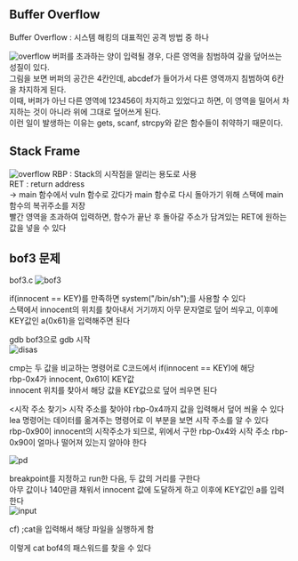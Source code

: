 Buffer Overflow
---------------
Buffer Overflow : 시스템 해킹의 대표적인 공격 방법 중 하나   

![overflow](https://ifh.cc/g/BfKp5N.jpg)
버퍼를 초과하는 양이 입력될 경우, 다른 영역을 침범하여 갚을 덮어쓰는 성질이 있다.   
그림을 보면 버퍼의 공간은 4칸인데, abcdef가 들어가서 다른 영역까지 침범하여 6칸을 차지하게 된다.    
이때, 버퍼가 아닌 다른 영역에 123456이 차지하고 있었다고 하면, 이 영역을 밀어서 차지하는 것이 아니라 위에 그대로 덮어쓰게 된다.   
이런 일이 발생하는 이유는 gets, scanf, strcpy와 같은 함수들이 취약하기 때문이다.   

Stack Frame
-----------
![overflow](https://ifh.cc/g/blCnig.png)
RBP : Stack의 시작점을 알리는 용도로 사용   
RET : return address   
-> main 함수에서 vuln 함수로 갔다가 main 함수로 다시 돌아가기 위해 스택에 main 함수의 복귀주소를 저장   
빨간 영역을 초과하여 입력하면, 함수가 끝난 후 돌아갈 주소가 담겨있는 RET에 원하는 값을 넣을 수 있다   

bof3 문제
--------
bof3.c
![bof3](https://ifh.cc/g/a1znrl.jpg)   

if(innocent == KEY)를 만족하면 system("/bin/sh");를 사용할 수 있다   
스택에서 innocent의 위치를 찾아내서 거기까지 아무 문자열로 덮어 씌우고, 이후에 KEY값인 a(0x61)을 입력해주면 된다   

gdb bof3으로 gdb 시작   
![disas](https://ifh.cc/g/JZ8HCF.jpg)   

cmp는 두 값을 비교하는 명령어로 C코드에서 if(innocent == KEY)에 해당   
rbp-0x4가 innocent, 0x61이 KEY값    
innocent 위치를 찾아서 해당 값을 KEY값으로 덮어 씌우면 된다  

<시작 주소 찾기>
시작 주소를 찾아야 rbp-0x4까지 값을 입력해서 덮어 씌울 수 있다   
lea 명령어는 데이터를 옮겨주는 명령어로 이 부분을 보면 시작 주소를 알 수 있다      
rbp-0x90이 innocent의 시작주소가 되므로, 위에서 구한 rbp-0x4와 시작 주소 rbp-0x90이 얼마나 떨어져 있는지 알아야 한다   

![pd](https://ifh.cc/g/gAnnS0.jpg)   

breakpoint를 지정하고 run한 다음, 두 값의 거리를 구한다   
아무 값이나 140만큼 채워서 innocent 값에 도달하게 하고 이후에 KEY값인 a를 입력한다   
![input](https://ifh.cc/g/COYbt1.png)   

cf) ;cat을 입력해서 해당 파일을 실행하게 함

이렇게 cat bof4의 패스워드를 찾을 수 있다

